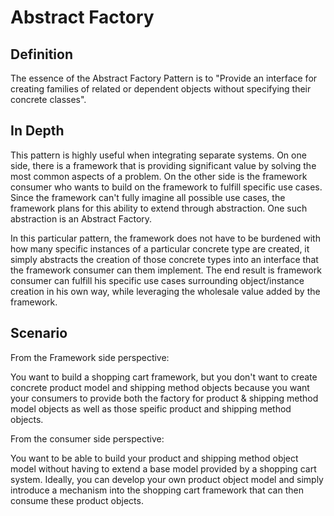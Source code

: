 Abstract Factory
================

Definition
----------

The essence of the Abstract Factory Pattern is to "Provide an interface for creating families of related or dependent objects without specifying their concrete classes".

In Depth
--------

This pattern is highly useful when integrating separate systems.  On one side, there is a framework that is providing significant value by solving the most common aspects of a problem.  On the other side is the framework consumer who wants to build on the framework to fulfill specific use cases.  Since the framework can't fully imagine all possible use cases, the framework plans for this ability to extend through abstraction.  One such abstraction is an Abstract Factory.

In this particular pattern, the framework does not have to be burdened with how many specific instances of a particular concrete type are created, it simply abstracts the creation of those concrete types into an interface that the framework consumer can them implement.  The end result is framework consumer can fulfill his specific use cases surrounding object/instance creation in his own way, while leveraging the wholesale value added by the framework.

Scenario
--------

From the Framework side perspective:

You want to build a shopping cart framework, but you don't want to create concrete product model and shipping method objects because you want your consumers to provide both the factory for product & shipping method model objects as well as those speific product and shipping method objects.

From the consumer side perspective:

You want to be able to build your product and shipping method object model without having to extend a base model provided by a shopping cart system.  Ideally, you can develop your own product object model and simply introduce a mechanism into the shopping cart framework that can then consume these product objects.